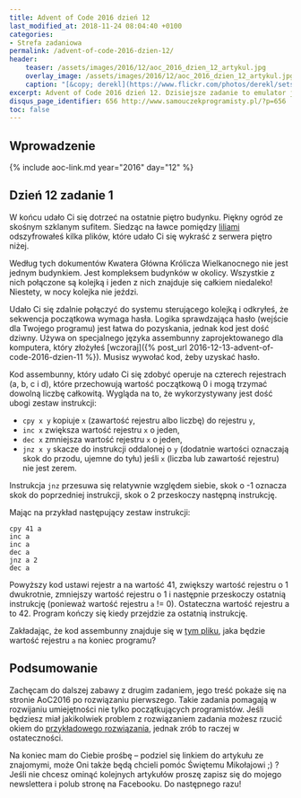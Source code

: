 ```yaml
---
title: Advent of Code 2016 dzień 12
last_modified_at: 2018-11-24 08:04:40 +0100
categories:
- Strefa zadaniowa
permalink: /advent-of-code-2016-dzien-12/
header:
    teaser: /assets/images/2016/12/aoc_2016_dzien_12_artykul.jpg
    overlay_image: /assets/images/2016/12/aoc_2016_dzien_12_artykul.jpg
    caption: "[&copy; derekl](https://www.flickr.com/photos/derekl/sets/72157649148835567)"
excerpt: Advent of Code 2016 dzień 12. Dzisiejsze zadanie to emulator języka assembunny. Napiszesz program, który rozumie assembler używany w Kwaterze Głównej Króliczka Wielkanocnego.
disqus_page_identifier: 656 http://www.samouczekprogramisty.pl/?p=656
toc: false
---
```


## Wprowadzenie
  
{% include aoc-link.md year="2016" day="12" %}

## Dzień 12 zadanie 1
  
W końcu udało Ci się dotrzeć na ostatnie piętro budynku. Piękny ogród ze skośnym szklanym sufitem. Siedząc na ławce pomiędzy [liliami](https://www.google.com/search?q=tiger+lilies&tbm=isch) odszyfrowałeś kilka plików, które udało Ci się wykraść z serwera piętro niżej.

Według tych dokumentów Kwatera Główna Królicza Wielkanocnego nie jest jednym budynkiem. Jest kompleksem budynków w okolicy. Wszystkie z nich połączone są kolejką i jeden z nich znajduje się całkiem niedaleko! Niestety, w nocy kolejka nie jeździ.

Udało Ci się zdalnie połączyć do systemu sterującego kolejką i odkryłeś, że sekwencja początkowa wymaga hasła. Logika sprawdzająca hasło (wejście dla Twojego programu) jest łatwa do pozyskania, jednak kod jest dość dziwny. Używa on specjalnego języka assembunny zaprojektowanego dla komputera, który złożyłeś [wczoraj]({% post_url 2016-12-13-advent-of-code-2016-dzien-11 %}). Musisz wywołać kod, żeby uzyskać hasło.

Kod assembunny, który udało Ci się zdobyć operuje na czterech rejestrach (a, b, c i d), które przechowują wartość początkową 0 i mogą trzymać dowolną liczbę całkowitą. Wygląda na to, że wykorzystywany jest dość ubogi zestaw instrukcji:

- `cpy x y` kopiuje `x` (zawartość rejestru albo liczbę) do rejestru `y`,
- `inc x` zwiększa wartość rejestru `x` o jeden,
- `dec x` zmniejsza wartość rejestru `x` o jeden,
- `jnz x y` skacze do instrukcji oddalonej o `y` (dodatnie wartości oznaczają skok do przodu, ujemne do tyłu) jeśli `x` (liczba lub zawartość rejestru) nie jest zerem.
  
Instrukcja `jnz` przesuwa się relatywnie względem siebie, skok o -1 oznacza skok do poprzedniej instrukcji, skok o 2 przeskoczy następną instrukcję.

Mając na przykład następujący zestaw instrukcji:

    cpy 41 a
    inc a
    inc a
    dec a
    jnz a 2
    dec a

Powyższy kod ustawi rejestr a na wartość 41, zwiększy wartość rejestru o 1 dwukrotnie, zmniejszy wartość rejestru o 1 i następnie przeskoczy ostatnią instrukcję (ponieważ wartość rejestru `a` != 0). Ostateczna wartość rejestru a to 42. Program kończy się kiedy przejdzie za ostatnią instrukcję.

Zakładając, że kod assembunny znajduje się w [tym pliku](https://raw.githubusercontent.com/SamouczekProgramisty/StrefaZadaniowaSamouka/master/05_aoc_2016/src/test/resources/day12_input.txt), jaka będzie wartość rejestru `a` na koniec programu?

## Podsumowanie
  
Zachęcam do dalszej zabawy z drugim zadaniem, jego treść pokaże się na stronie AoC2016 po rozwiązaniu pierwszego. Takie zadania pomagają w rozwijaniu umiejętności nie tylko początkujących programistów. Jeśli będziesz miał jakikolwiek problem z rozwiązaniem zadania możesz rzucić okiem do [przykładowego rozwiązania](https://github.com/SamouczekProgramisty/StrefaZadaniowaSamouka/tree/master/05_aoc_2016/src/main/java/pl/samouczekprogramisty/szs/aoc2016/day12), jednak zrób to raczej w ostateczności.

Na koniec mam do Ciebie prośbę – podziel się linkiem do artykułu ze znajomymi, może Oni także będą chcieli pomóc Świętemu Mikołajowi ;) ? Jeśli nie chcesz ominąć kolejnych artykułów proszę zapisz się do mojego newslettera i polub stronę na Facebooku. Do następnego razu!

